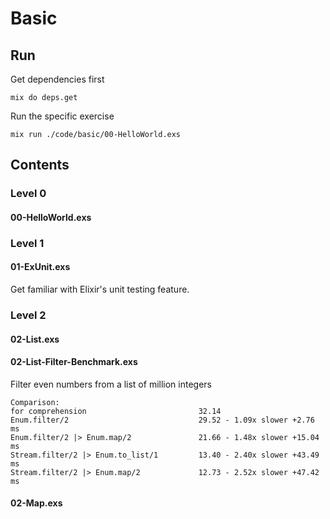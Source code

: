 # Basic

## Run

Get dependencies first

```shell
mix do deps.get
```

Run the specific exercise

```shell
mix run ./code/basic/00-HelloWorld.exs
```

## Contents

### Level 0

#### **00-HelloWorld.exs**

### Level 1

#### **01-ExUnit.exs**

Get familiar with Elixir's unit testing feature.

### Level 2

#### **02-List.exs**

#### **02-List-Filter-Benchmark.exs**

Filter even numbers from a list of million integers

```shell
Comparison:
for comprehension                         32.14
Enum.filter/2                             29.52 - 1.09x slower +2.76 ms
Enum.filter/2 |> Enum.map/2               21.66 - 1.48x slower +15.04 ms
Stream.filter/2 |> Enum.to_list/1         13.40 - 2.40x slower +43.49 ms
Stream.filter/2 |> Enum.map/2             12.73 - 2.52x slower +47.42 ms
```

#### **02-Map.exs**
